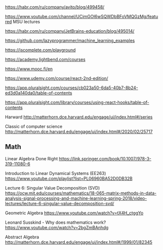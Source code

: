 https://habr.com/ru/company/avito/blog/499458/

https://www.youtube.com/channel/UCimGOl6wSQWDbBFoVMQGzMg/featured MSU lectures

<https://habr.com/ru/company/JetBrains-education/blog/495014/> 

<https://github.com/lazyprogrammer/machine_learning_examples>

<https://jscomplete.com/playground>


<https://academy.lightbend.com/courses>

<https://www.mooc.fi/en>

<https://www.udemy.com/course/react-2nd-edition/>


<https://app.pluralsight.com/courses/cb023a50-6da5-40b7-8b24-ed3d0a140da0/table-of-contents>

<https://app.pluralsight.com/library/courses/using-react-hooks/table-of-contents>

Harward
<http://matterhorn.dce.harvard.edu/engage/ui/index.html#/series>

Classic of computer science
<http://matterhorn.dce.harvard.edu/engage/ui/index.html#/2020/02/25717>



## Math
Linear Algebra Done Right
<https://link.springer.com/book/10.1007/978-3-319-11080-6>

Introduction to Linear Dynamical Systems (EE263)
<https://www.youtube.com/playlist?list=PL06960BA52D0DB32B>

Lecture 6: Singular Value Decomposition (SVD)
<https://ocw.mit.edu/courses/mathematics/18-065-matrix-methods-in-data-analysis-signal-processing-and-machine-learning-spring-2018/video-lectures/lecture-6-singular-value-decomposition-svd/>

Geometric Algebra
<https://www.youtube.com/watch?v=tX4H_ctggYo>

Leonard Susskind - Why does mathematics work?
<https://www.youtube.com/watch?v=2bgZmBAnhdg>

Abstract Algebra
<http://matterhorn.dce.harvard.edu/engage/ui/index.html#/1999/01/82345>


